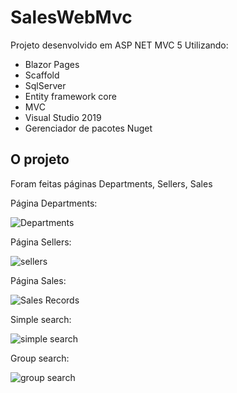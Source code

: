 # SalesWebMvc

Projeto desenvolvido em ASP NET MVC 5
Utilizando:
- Blazor Pages
- Scaffold
- SqlServer
- Entity framework core
- MVC
- Visual Studio 2019
- Gerenciador de pacotes Nuget

## O projeto

Foram feitas páginas Departments, Sellers, Sales

Página Departments:

![Departments](https://user-images.githubusercontent.com/97065934/212097166-7eab4901-4082-4be8-990a-d45b31863291.png)

Página Sellers:

![sellers](https://user-images.githubusercontent.com/97065934/212097329-f79d087d-1ae3-4e09-8fdd-5d40467a5658.png)

Página Sales:

![Sales Records](https://user-images.githubusercontent.com/97065934/212097452-a53e62c4-91b1-4fe8-86b8-d568e4db18a4.png)

Simple search:

![simple search](https://user-images.githubusercontent.com/97065934/212097583-477e81cb-ce78-421e-8780-8e46891dd529.png)

Group search:

![group search](https://user-images.githubusercontent.com/97065934/212097621-506b1183-ed53-443b-9d7a-56e4a9e2d0f3.png)
